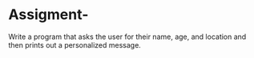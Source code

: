 # Assigment-
Write a program that asks the user for their name, age, and location and then prints out a personalized message.
